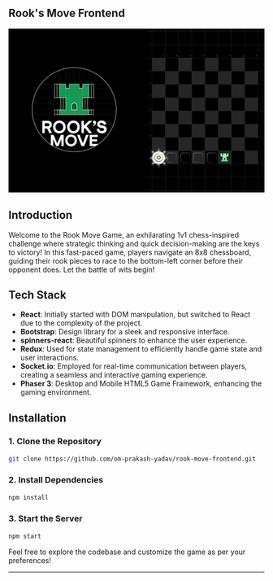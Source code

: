 ## Rook's Move Frontend

<p align="center">
  <img src="./public/assets/banner.svg" alt="Rook Game Logo" />
</p>

## Introduction

Welcome to the Rook Move Game, an exhilarating 1v1 chess-inspired challenge where strategic thinking and quick decision-making are the keys to victory! In this fast-paced game, players navigate an 8x8 chessboard, guiding their rook pieces to race to the bottom-left corner before their opponent does. Let the battle of wits begin!

## Tech Stack

- **React**: Initially started with DOM manipulation, but switched to React due to the complexity of the project.
- **Bootstrap**: Design library for a sleek and responsive interface.
- **spinners-react**: Beautiful spinners to enhance the user experience.
- **Redux**: Used for state management to efficiently handle game state and user interactions.
- **Socket.io**: Employed for real-time communication between players, creating a seamless and interactive gaming experience.
- **Phaser 3**: Desktop and Mobile HTML5 Game Framework, enhancing the gaming environment.

## Installation

### 1. Clone the Repository

```bash
git clone https://github.com/om-prakash-yadav/rook-move-frontend.git
```

### 2. Install Dependencies

```bash
npm install
```

### 3. Start the Server

```bash
npm start
```

Feel free to explore the codebase and customize the game as per your preferences!

---
